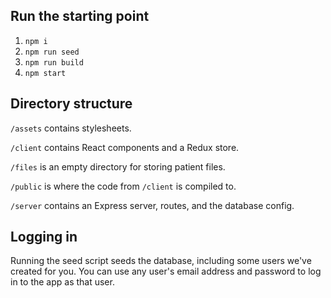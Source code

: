 ## Run the starting point

1. `npm i`
2. `npm run seed`
3. `npm run build`
4. `npm start`

## Directory structure
`/assets` contains stylesheets.

`/client` contains React components and a Redux store.

`/files` is an empty directory for storing patient files.

`/public` is where the code from `/client` is compiled to.

`/server` contains an Express server, routes, and the database config.

## Logging in
Running the seed script seeds the database, including some users we've created for you. You can use any user's email address and password to log in to the app as that user.
